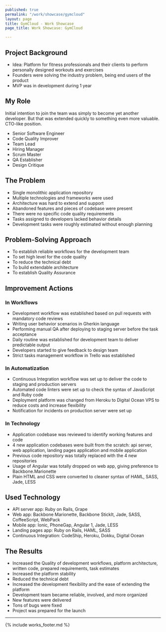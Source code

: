 ```yaml
---
published: true
permalink: "/work/showcase/gymcloud"
layout: page
title: GymCloud - Work Showcase
page_title: Work Showcase: GymCloud

---
```


## Project Background

* Idea: Platform for fitness professionals and their clients to perform personally designed workouts and exercises
* Founders were solving the industry problem, being end users of the product
* MVP was in development during 1 year

## My Role

Initial intention to join the team was simply to become yet another developer.
But that was extended quickly to something even more valuable. CTO-like position.

* Senior Software Engineer
* Code Quality Improver
* Team Lead
* Hiring Manager
* Scrum Master
* QA Establisher
* Design Critique

## The Problem

* Single monolithic application repository
* Multiple technologies and frameworks were used
* Architecture was hard to extend and support
* Abandoned features and pieces of codebase were present
* There were no specific code quality requirements
* Tasks assigned to developers lacked behavior details
* Development tasks were roughly estimated without enough planning

## Problem-Solving Approach

* To establish reliable workflows for the development team
* To set high level for the code quality
* To reduce the technical debt
* To build extendable architecture
* To establish Quality Assurance

## Improvement Actions

### In Workflows

* Development workflow was established based on pull requests with mandatory code reviews
* Writing user behavior scenarios in Gherkin language
* Performing manual QA after deploying to staging server before the task acceptance
* Daily routine was established for development team to deliver predictable output
* Developers started to give feedback to design team
* Strict tasks management workflow in Trello was established

### In Automatization

* Continuous Integration workflow was set up to deliver the code to staging and production servers
* Automated code linters were set up to check the syntax of JavaScript and Ruby code
* Deployment platform was changed from Heroku to Digital Ocean VPS to reduce costs and increase flexibility
* Notification for incidents on production server were set up

### In Technology

* Application codebase was reviewed to identify working features and code
* 4 new application codebases were built from the scratch: api server, web application, landing pages application and mobile application
* Previous code repository was totally replaced with the 4 new repositories
* Usage of Angular was totally dropped on web app, giving preference to Backbone.Marionette
* Plain HTML and CSS were converted to cleaner syntax of HAML, SASS, Jade, LESS

## Used Technology

* API server app: Ruby on Rails, Grape
* Web app: Backbone Marionette, Backbone StickIt, Jade, SASS, CoffeeScript, WebPack
* Mobile app: Ionic, PhoneGap, Angular 1, Jade, LESS
* Landing pages app: Ruby on Rails, HAML, SASS
* Continuous Integration: CodeShip, Heroku, Dokku, Digital Ocean

## The Results

* Increased the Quality of development workflows, platform architecture, written code, prepared requirements, task estimates
* Increased the platform stability
* Reduced the technical debt
* Increased the development flexibility and the ease of extending the platform
* Development team became reliable, involved, and more organized
* New features were delivered
* Tons of bugs were fixed
* Project was prepared for the launch

---

{% include works_footer.md %}
